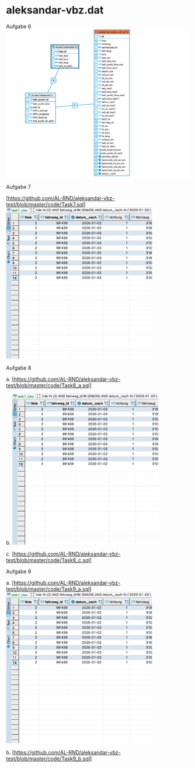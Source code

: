 # aleksandar-vbz.dat

Aufgabe 6
<img src= "pictures/Task6.png" width="600">

Aufgabe 7

[https://github.com/AL-RND/aleksandar-vbz-test/blob/master/code/Task7.sql]
<img src= "pictures/Task7.png" width="400">

Aufgabe 8

a. [https://github.com/AL-RND/aleksandar-vbz-test/blob/master/code/Task8_a.sql]

b. <img src= "pictures/Task7.png" width="400">

c. [https://github.com/AL-RND/aleksandar-vbz-test/blob/master/code/Task8_c.sql]

Aufgabe 9

a. [https://github.com/AL-RND/aleksandar-vbz-test/blob/master/code/Task9_a.sql]
 <img src= "pictures/Task7.png" width="400">

b. [https://github.com/AL-RND/aleksandar-vbz-test/blob/master/code/Task9_b.sql]
